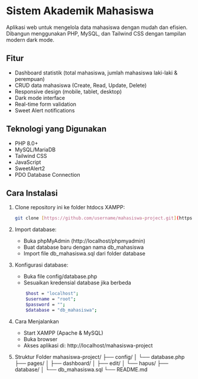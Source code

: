 # Sistem Akademik Mahasiswa

Aplikasi web untuk mengelola data mahasiswa dengan mudah dan efisien. Dibangun menggunakan PHP, MySQL, dan Tailwind CSS dengan tampilan modern dark mode.

## Fitur

- Dashboard statistik (total mahasiswa, jumlah mahasiswa laki-laki & perempuan)
- CRUD data mahasiswa (Create, Read, Update, Delete)
- Responsive design (mobile, tablet, desktop)
- Dark mode interface
- Real-time form validation
- Sweet Alert notifications

## Teknologi yang Digunakan

- PHP 8.0+
- MySQL/MariaDB
- Tailwind CSS
- JavaScript
- SweetAlert2
- PDO Database Connection

## Cara Instalasi

1. Clone repository ini ke folder htdocs XAMPP:
   ```bash
   git clone [https://github.com/username/mahasiswa-project.git](https://github.com/fiaa112/crud-mahasiswa.git)
   ```

2. Import database:
    - Buka phpMyAdmin (http://localhost/phpmyadmin)
    - Buat database baru dengan nama db_mahasiswa
    - Import file db_mahasiswa.sql dari folder database

3. Konfigurasi database:
    - Buka file config/database.php
    - Sesuaikan kredensial database jika berbeda
    ```bash
        $host = "localhost";
        $username = "root";
        $password = "";
        $database = "db_mahasiswa";
    ```

4. Cara Menjalankan
    - Start XAMPP (Apache & MySQL)
    - Buka browser
    - Akses aplikasi di: http://localhost/mahasiswa-project

5. Struktur Folder
    mahasiswa-project/
    ├── config/
    │   └── database.php
    ├── pages/
    │   ├── dashboard/
    │   ├── edit/
    │   └── hapus/
    ├── database/
    │   └── db_mahasiswa.sql
    └── README.md
